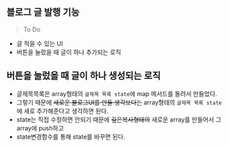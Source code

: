## 블로그 글 발행 기능

> To Do

- 글 적을 수 있는 UI
- 버튼을 눌렀을 때 글이 하나 추가되는 로직

## 버튼을 눌렀을 때 글이 하나 생성되는 로직

- 글제목목록은 array형태의 `글제목 목록 state`에 map 메서드를 돌려서 만들었다.
- 그렇기 때문에 ~~새로운 블로그UI를 만들 생각보다는~~ array형태의 `글제목 목록 state`에 새로 추가해준다고 생각하면 된다.
- state는 직접 수정하면 안되기 때문에 ~~깊은복사형태의~~ 새로운 array를 만들어서 그 array에 push하고
- state변경함수를 통해 state를 바꾸면 된다.